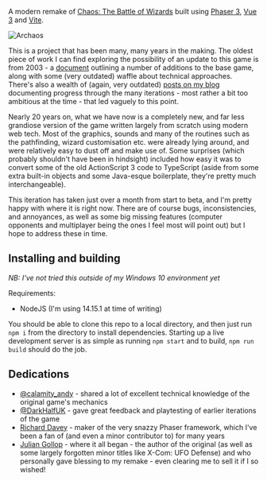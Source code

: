 A modern remake of [Chaos: The Battle of Wizards](https://en.wikipedia.org/wiki/Chaos:_The_Battle_of_Wizards) built using [Phaser 3](http://phaser.io/), [Vue 3](https://vuejs.org/) and [Vite](https://vitejs.dev/).

![Archaos](https://www.archaos.co.uk/2021/images/web/logo.png)

This is a project that has been many, many years in the making. The oldest piece of work I can find exploring the possibility of an update to this game is from 2003 - a [document](https://www.rotates.org/old/chaos/) outlining a number of additions to the base game, along with some (very outdated) waffle about technical approaches. There's also a wealth of (again, very outdated) [posts on my blog](https://www.rotates.org/category/projects/archaos-projects/) documenting progress through the many iterations - most rather a bit too ambitious at the time - that led vaguely to this point.

Nearly 20 years on, what we have now is a completely new, and far less grandiose version of the game written largely from scratch using modern web tech. Most of the graphics, sounds and many of the routines such as the pathfinding, wizard customisation etc. were already lying around, and were relatively easy to dust off and make use of. Some surprises (which probably shouldn't have been in hindsight) included how easy it was to convert some of the old ActionScript 3 code to TypeScript (aside from some extra built-in objects and some Java-esque boilerplate, they're pretty much interchangeable).

This iteration has taken just over a month from start to beta, and I'm pretty happy with where it is right now. There are of course bugs, inconsistencies, and annoyances, as well as some big missing features (computer opponents and multiplayer being the ones I feel most will point out) but I hope to address these in time.

## Installing and building

*NB: I've not tried this outside of my Windows 10 environment yet*

Requirements:
- NodeJS (I'm using 14.15.1 at time of writing)

You should be able to clone this repo to a local directory, and then just run `npm i` from the directory to install dependencies. Starting up a live development server is as simple as running `npm start` and to build, `npm run build` should do the job.

## Dedications

- [@calamity_andy](https://twitter.com/calamity_andy) - shared a lot of excellent technical knowledge of the original game's mechanics
- [@DarkHalfUK](https://twitter.com/DarkHalfUK) - gave great feedback and playtesting of earlier iterations of the game
- [Richard Davey](https://twitter.com/photonstorm) - maker of the very snazzy Phaser framework, which I've been a fan of (and even a minor contributor to) for many years
- [Julian Gollop](https://twitter.com/julian_gollop) - where it all began - the author of the original (as well as some largely forgotten minor titles like X-Com: UFO Defense) and who personally gave blessing to my remake - even clearing me to sell it if I so wished!
